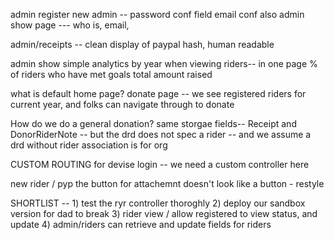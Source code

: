 admin register new admin -- password conf field
email conf also
admin show page --- who is, email, 

admin/receipts --
	clean display of paypal hash, human readable

admin show simple analytics by year when viewing riders-- in one page
	% of riders who have met goals
	total amount raised

what is default home page? 
	donate page -- we see registered riders for current year, and folks can navigate through to donate

How do we do a general donation? 
	same storgae fields-- Receipt and DonorRiderNote -- but the drd does not spec a rider -- and we assume a drd without rider association is for org

CUSTOM ROUTING for devise login -- we need a custom controller here

<!-- 
REDIRECT To sign up on rider/new
	more intuitive signage for user, to create a new profile
 -->
 
new rider / pyp 
	the button for attachemnt doesn't look like a button - restyle


SHORTLIST --
	1) test the ryr controller thoroghly 
	2) 	deploy our sandbox version for dad to break
	3) rider view / allow registered to view status, and update
	4) admin/riders can retrieve and update fields for riders
